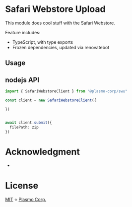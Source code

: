 # Safari Webstore Upload

This module does cool stuff with the Safari Webstore.

Feature includes:

- TypeScript, with type exports
- Frozen dependencies, updated via renovatebot

## Usage

## nodejs API

```ts
import { SafariWebstoreClient } from "@plasmo-corp/swu"

const client = new SafariWebstoreClient({

})


await client.submit({
  filePath: zip
})
```

# Acknowledgment

- 

# License

[MIT](./license) ⭐ [Plasmo Corp.](https://plasmo.com)
